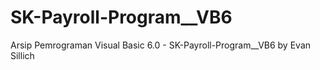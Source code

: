 # SK-Payroll-Program__VB6
Arsip Pemrograman Visual Basic 6.0 - SK-Payroll-Program__VB6 by Evan Sillich
